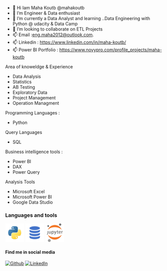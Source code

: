 - 👋 Hi Iam Maha Koutb @mahakoutb
- 👀 I’m Engineer & Data enthusiast 
- 🌱 I’m currently  a Data Analyst and  learning ..Data Engineering  with Python  @ udacity & Data Camp 
- 💞️ I’m looking to collaborate on ETL Projects
- 📫 Email    :eng.maha2012@outlook.com.
- 📫 Linkedin : https://www.linkedin.com/in/maha-koutb/
- 📫 Power BI Portfolio : https://www.novypro.com/profile_projects/maha-koutb



Area of knoweldge & Experience 
* Data Analysis
* Statistics
* AB Testing
* Exploratory Data
* Project Management
* Operation Managment


Programming Languages :
* Python

Query Languages 
* SQL


Business intelligence tools :
* Power BI
* DAX
* Power Query



Analysis Tools
* Microsoft Excel
* Microsoft Power BI
* Google Data Studio 





<!---
mahakoutb/mahakoutb is a ✨ special ✨ repository because its `README.md` (this file) appears on your GitHub profile.
You can click the Preview link to take a look at your changes.
--->
### Languages and tools

<code><img height="60" src="https://raw.githubusercontent.com/github/explore/80688e429a7d4ef2fca1e82350fe8e3517d3494d/topics/python/python.png"></code>
<code><img height="60" src="https://raw.githubusercontent.com/github/explore/80688e429a7d4ef2fca1e82350fe8e3517d3494d/topics/sql/sql.png"></code>
<code><img height="60" src="https://raw.githubusercontent.com/github/explore/80688e429a7d4ef2fca1e82350fe8e3517d3494d/topics/jupyter-notebook/jupyter-notebook.png"></code>







#### Find me in social media
[![Github](https://img.shields.io/badge/-Github-black?style=flat&labelColor=black&logo=github&logoColor=white "Github")](https://github.com/mahakoutb "Github")
[![LinkedIn](https://img.shields.io/badge/-LinkedIn-blue?style=flat&logo=Linkedin&logoColor=white "LinkedIn")](https://www.linkedin.com/in/maha-koutb-8425697a/ "LinkedIn")

